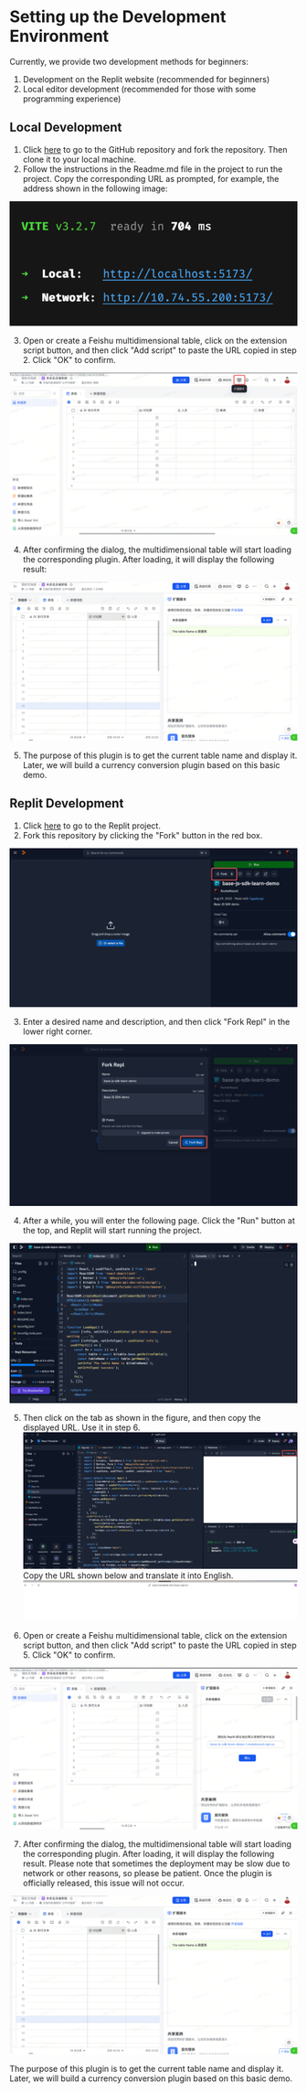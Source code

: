 # Setting up the Development Environment

Currently, we provide two development methods for beginners:

1. Development on the Replit website (recommended for beginners)
2. Local editor development (recommended for those with some programming experience)

## Local Development

1. Click [here](https://github.com/Lark-Base-Team/js-sdk-learn-demo) to go to the GitHub repository and fork the repository. Then clone it to your local machine.
2. Follow the instructions in the Readme.md file in the project to run the project. Copy the corresponding URL as prompted, for example, the address shown in the following image:

![Local URL example](../../image/start/local-url.png)

3. Open or create a Feishu multidimensional table, click on the extension script button, and then click "Add script" to paste the URL copied in step 2. Click "OK" to confirm.

![Base page](../../image/start/base-page.png)

4. After confirming the dialog, the multidimensional table will start loading the corresponding plugin. After loading, it will display the following result:

![Display result](../../image/start/display-result.png)

5. The purpose of this plugin is to get the current table name and display it. Later, we will build a currency conversion plugin based on this basic demo.

## Replit Development

1. Click [here](https://replit.com/@RocketNasa1/js-sdk-learn-demo?v=1) to go to the Replit project.
2. Fork this repository by clicking the "Fork" button in the red box.

![Fork Replit Repl](../../image/start/fork-replit-repl.jpg)

3. Enter a desired name and description, and then click "Fork Repl" in the lower right corner.

![Fork Repl](../../image/start/fork-repl.png)

4. After a while, you will enter the following page. Click the "Run" button at the top, and Replit will start running the project.

![Project display](../../image/start/project-dispaly.png)

5. Then click on the tab as shown in the figure, and then copy the displayed URL. Use it in step 6.
   ![](../../image/start/run-demo-preview.png)
   Copy the URL shown below and translate it into English.
   ![](../../image/start/new-tab.jpg)

6. Open or create a Feishu multidimensional table, click on the extension script button, and then click "Add script" to paste the URL copied in step 5. Click "OK" to confirm.

![Paste URL](../../image/start/paste-url.png)

7. After confirming the dialog, the multidimensional table will start loading the corresponding plugin. After loading, it will display the following result. Please note that sometimes the deployment may be slow due to network or other reasons, so please be patient. Once the plugin is officially released, this issue will not occur.

![Display result](../../image/start/display-result.png)

The purpose of this plugin is to get the current table name and display it. Later, we will build a currency conversion plugin based on this basic demo.